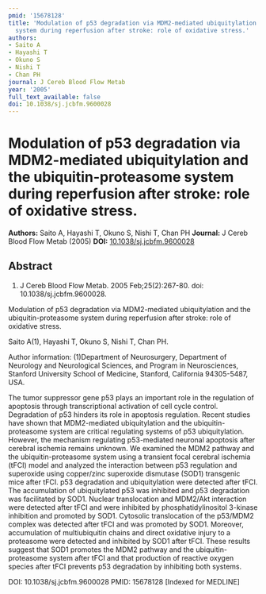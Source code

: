 ```yaml
---
pmid: '15678128'
title: 'Modulation of p53 degradation via MDM2-mediated ubiquitylation and the ubiquitin-proteasome
  system during reperfusion after stroke: role of oxidative stress.'
authors:
- Saito A
- Hayashi T
- Okuno S
- Nishi T
- Chan PH
journal: J Cereb Blood Flow Metab
year: '2005'
full_text_available: false
doi: 10.1038/sj.jcbfm.9600028
---
```


# Modulation of p53 degradation via MDM2-mediated ubiquitylation and the ubiquitin-proteasome system during reperfusion after stroke: role of oxidative stress.
**Authors:** Saito A, Hayashi T, Okuno S, Nishi T, Chan PH
**Journal:** J Cereb Blood Flow Metab (2005)
**DOI:** [10.1038/sj.jcbfm.9600028](https://doi.org/10.1038/sj.jcbfm.9600028)

## Abstract

1. J Cereb Blood Flow Metab. 2005 Feb;25(2):267-80. doi:
10.1038/sj.jcbfm.9600028.

Modulation of p53 degradation via MDM2-mediated ubiquitylation and the 
ubiquitin-proteasome system during reperfusion after stroke: role of oxidative 
stress.

Saito A(1), Hayashi T, Okuno S, Nishi T, Chan PH.

Author information:
(1)Department of Neurosurgery, Department of Neurology and Neurological 
Sciences, and Program in Neurosciences, Stanford University School of Medicine, 
Stanford, California 94305-5487, USA.

The tumor suppressor gene p53 plays an important role in the regulation of 
apoptosis through transcriptional activation of cell cycle control. Degradation 
of p53 hinders its role in apoptosis regulation. Recent studies have shown that 
MDM2-mediated ubiquitylation and the ubiquitin-proteasome system are critical 
regulating systems of p53 ubiquitylation. However, the mechanism regulating 
p53-mediated neuronal apoptosis after cerebral ischemia remains unknown. We 
examined the MDM2 pathway and the ubiquitin-proteasome system using a transient 
focal cerebral ischemia (tFCI) model and analyzed the interaction between p53 
regulation and superoxide using copper/zinc superoxide dismutase (SOD1) 
transgenic mice after tFCI. p53 degradation and ubiquitylation were detected 
after tFCI. The accumulation of ubiquitylated p53 was inhibited and p53 
degradation was facilitated by SOD1. Nuclear translocation and MDM2/Akt 
interaction were detected after tFCI and were inhibited by phosphatidylinositol 
3-kinase inhibition and promoted by SOD1. Cytosolic translocation of the 
p53/MDM2 complex was detected after tFCI and was promoted by SOD1. Moreover, 
accumulation of multiubiquitin chains and direct oxidative injury to a 
proteasome were detected and inhibited by SOD1 after tFCI. These results suggest 
that SOD1 promotes the MDM2 pathway and the ubiquitin-proteasome system after 
tFCI and that production of reactive oxygen species after tFCI prevents p53 
degradation by inhibiting both systems.

DOI: 10.1038/sj.jcbfm.9600028
PMID: 15678128 [Indexed for MEDLINE]
